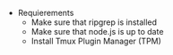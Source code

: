 * Requierements
  * Make sure that ripgrep is installed
  * Make sure that node.js is up to date
  * Install Tmux Plugin Manager (TPM)

